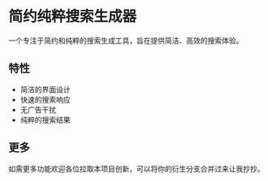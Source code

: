 # 简约纯粹搜索生成器

一个专注于简约和纯粹的搜索生成工具，旨在提供简洁、高效的搜索体验。

## 特性

- 简洁的界面设计
- 快速的搜索响应
- 无广告干扰
- 纯粹的搜索结果

## 更多

如需更多功能欢迎各位拉取本项目创新，可以将你的衍生分支合并过来让我抄抄。
